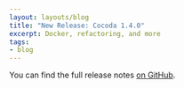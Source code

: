 ```yaml
---
layout: layouts/blog
title: "New Release: Cocoda 1.4.0"
excerpt: Docker, refactoring, and more
tags:
- blog
---
```


You can find the full release notes [on GitHub](https://github.com/gbv/cocoda/releases/tag/1.4.0).
